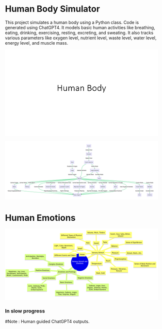 ﻿# Human Body Simulator

This project simulates a human body using a Python class. Code is generated using ChatGPT4. It models basic human activities like breathing, eating, drinking, exercising, resting, excreting, and sweating. It also tracks various parameters like oxygen level, nutrient level, waste level, water level, energy level, and muscle mass.

![Human Body Simulation](slides.gif)

 ![Human Body Flowchart](img/human_body_flowchart.png)

 # Human Emotions
 
 ![Human Emotions Mindmap](img/sensory_emotions_mindmap.png)

### In slow progress

#Note : Human guided ChatGPT4 outputs.
